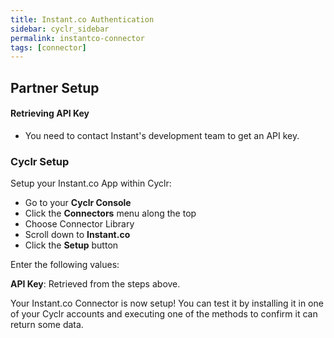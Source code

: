 ```yaml
---
title: Instant.co Authentication
sidebar: cyclr_sidebar
permalink: instantco-connector
tags: [connector]
---
```


## Partner Setup

#### Retrieving API Key
* You need to contact Instant's development team to get an API key.

### Cyclr Setup

Setup your Instant.co App within Cyclr:

*   Go to your **Cyclr Console**
*   Click the **Connectors** menu along the top
*   Choose Connector Library
*   Scroll down to **Instant.co**
*   Click the **Setup** button

Enter the following values:

**API Key**: Retrieved from the steps above.

Your Instant.co Connector is now setup! You can test it by installing it in one of your Cyclr accounts and executing one of the methods to confirm it can return some data.
